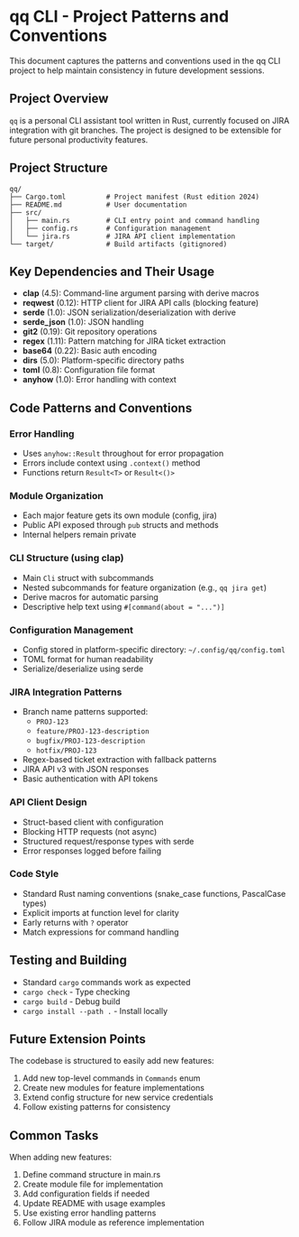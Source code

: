 # qq CLI - Project Patterns and Conventions

This document captures the patterns and conventions used in the qq CLI project to help maintain consistency in future development sessions.

## Project Overview

`qq` is a personal CLI assistant tool written in Rust, currently focused on JIRA integration with git branches. The project is designed to be extensible for future personal productivity features.

## Project Structure

```
qq/
├── Cargo.toml          # Project manifest (Rust edition 2024)
├── README.md           # User documentation
├── src/
│   ├── main.rs         # CLI entry point and command handling
│   ├── config.rs       # Configuration management
│   └── jira.rs         # JIRA API client implementation
└── target/             # Build artifacts (gitignored)
```

## Key Dependencies and Their Usage

- **clap** (4.5): Command-line argument parsing with derive macros
- **reqwest** (0.12): HTTP client for JIRA API calls (blocking feature)
- **serde** (1.0): JSON serialization/deserialization with derive
- **serde_json** (1.0): JSON handling
- **git2** (0.19): Git repository operations
- **regex** (1.11): Pattern matching for JIRA ticket extraction
- **base64** (0.22): Basic auth encoding
- **dirs** (5.0): Platform-specific directory paths
- **toml** (0.8): Configuration file format
- **anyhow** (1.0): Error handling with context

## Code Patterns and Conventions

### Error Handling
- Uses `anyhow::Result` throughout for error propagation
- Errors include context using `.context()` method
- Functions return `Result<T>` or `Result<()>`

### Module Organization
- Each major feature gets its own module (config, jira)
- Public API exposed through `pub` structs and methods
- Internal helpers remain private

### CLI Structure (using clap)
- Main `Cli` struct with subcommands
- Nested subcommands for feature organization (e.g., `qq jira get`)
- Derive macros for automatic parsing
- Descriptive help text using `#[command(about = "...")]`

### Configuration Management
- Config stored in platform-specific directory: `~/.config/qq/config.toml`
- TOML format for human readability
- Serialize/deserialize using serde

### JIRA Integration Patterns
- Branch name patterns supported:
  - `PROJ-123`
  - `feature/PROJ-123-description`
  - `bugfix/PROJ-123-description`
  - `hotfix/PROJ-123`
- Regex-based ticket extraction with fallback patterns
- JIRA API v3 with JSON responses
- Basic authentication with API tokens

### API Client Design
- Struct-based client with configuration
- Blocking HTTP requests (not async)
- Structured request/response types with serde
- Error responses logged before failing

### Code Style
- Standard Rust naming conventions (snake_case functions, PascalCase types)
- Explicit imports at function level for clarity
- Early returns with `?` operator
- Match expressions for command handling

## Testing and Building

- Standard `cargo` commands work as expected
- `cargo check` - Type checking
- `cargo build` - Debug build
- `cargo install --path .` - Install locally

## Future Extension Points

The codebase is structured to easily add new features:
1. Add new top-level commands in `Commands` enum
2. Create new modules for feature implementations
3. Extend config structure for new service credentials
4. Follow existing patterns for consistency

## Common Tasks

When adding new features:
1. Define command structure in main.rs
2. Create module file for implementation
3. Add configuration fields if needed
4. Update README with usage examples
5. Use existing error handling patterns
6. Follow JIRA module as reference implementation